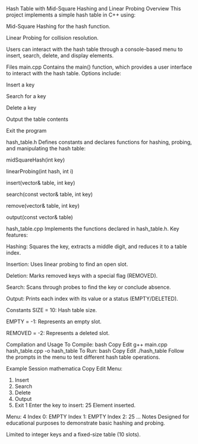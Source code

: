 Hash Table with Mid-Square Hashing and Linear Probing
Overview
This project implements a simple hash table in C++ using:

Mid-Square Hashing for the hash function.

Linear Probing for collision resolution.

Users can interact with the hash table through a console-based menu to insert, search, delete, and display elements.

Files
main.cpp
Contains the main() function, which provides a user interface to interact with the hash table. Options include:

Insert a key

Search for a key

Delete a key

Output the table contents

Exit the program

hash_table.h
Defines constants and declares functions for hashing, probing, and manipulating the hash table:

midSquareHash(int key)

linearProbing(int hash, int i)

insert(vector<int>& table, int key)

search(const vector<int>& table, int key)

remove(vector<int>& table, int key)

output(const vector<int>& table)

hash_table.cpp
Implements the functions declared in hash_table.h.
Key features:

Hashing: Squares the key, extracts a middle digit, and reduces it to a table index.

Insertion: Uses linear probing to find an open slot.

Deletion: Marks removed keys with a special flag (REMOVED).

Search: Scans through probes to find the key or conclude absence.

Output: Prints each index with its value or a status (EMPTY/DELETED).

Constants
SIZE = 10: Hash table size.

EMPTY = -1: Represents an empty slot.

REMOVED = -2: Represents a deleted slot.

Compilation and Usage
To Compile:
bash
Copy
Edit
g++ main.cpp hash_table.cpp -o hash_table
To Run:
bash
Copy
Edit
./hash_table
Follow the prompts in the menu to test different hash table operations.

Example Session
mathematica
Copy
Edit
Menu:
1. Insert
2. Search
3. Delete
4. Output
5. Exit
1
Enter the key to insert: 25
Element inserted.

Menu:
4
Index 0: EMPTY
Index 1: EMPTY
Index 2: 25
...
Notes
Designed for educational purposes to demonstrate basic hashing and probing.

Limited to integer keys and a fixed-size table (10 slots).
